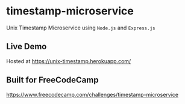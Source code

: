# timestamp-microservice
Unix Timestamp Microservice using `Node.js` and `Express.js`

## Live Demo
Hosted at https://unix-timestamp.herokuapp.com/

## Built for FreeCodeCamp
https://www.freecodecamp.com/challenges/timestamp-microservice
